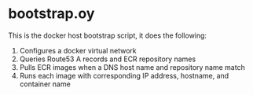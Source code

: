 # bootstrap.oy

This is the docker host bootstrap script, it does the following:

1. Configures a docker virtual network
2. Queries Route53 A records and ECR repository names
3. Pulls ECR images when a DNS host name and repository name match
4. Runs each image with corresponding IP address, hostname, and container name
